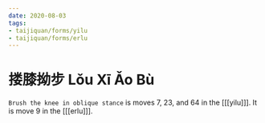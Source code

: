 ```yaml
---
date: 2020-08-03
tags:
- taijiquan/forms/yilu
- taijiquan/forms/erlu
---
```


# 搂膝拗步 Lǒu Xī Ǎo Bù

`Brush the knee in oblique stance` is moves 7, 23, and 64 in the [[[yilu]]]. It is move 9 in the [[[erlu]]].
